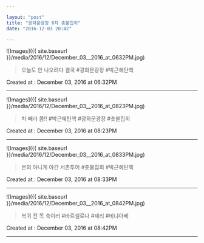 ```yaml
---

layout: "post"  
title: "광화문광장 6차 촛불집회"  
date: "2016-12-03 20:42"

---
```


![Images]({{ site.baseurl }}/media/2016/12/December_03__2016_at_0632PM.jpg)

> 오늘도 안 나오려다 결국 #광화문광장 #박근혜탄핵

Created at : December 03, 2016 at 06:32PM

---

![Images]({{ site.baseurl }}/media/2016/12/December_03__2016_at_0823PM.jpg)

> 차 빼라 쫌!! #박근혜탄핵 #광화문광장 #촛불집회

Created at : December 03, 2016 at 08:23PM

---

![Images]({{ site.baseurl }}/media/2016/12/December_03__2016_at_0833PM.jpg)

> 본의 아니게 야간 서촌투어 #촛불집회 #박근혜탄핵

Created at : December 03, 2016 at 08:33PM

---

![Images]({{ site.baseurl }}/media/2016/12/December_03__2016_at_0842PM.jpg)

> 복귀 전 목 축이러 #바르셀로나 #셰리 #비냐아베

Created at : December 03, 2016 at 08:42PM

---
